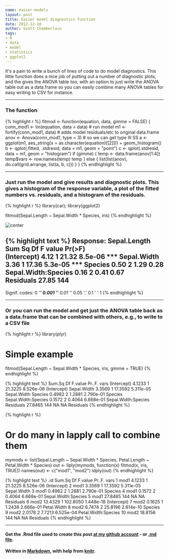 ```yaml
---
name: easier-models
layout: post
title: Easier model diagnostics function
date: 2012-12-10
author: Scott Chamberlain
tags: 
- R
- data
- model
- statistics
- ggplot2
---
```


It's a pain to write a bunch of lines of code to do model diagnostics. This little function does a nice job of putting out a number of diagnostic plots, and the gives the ANOVA table too, with an option to just write the ANOVA table out as a data.frame so you can easily combine many ANOVA tables for easy writing to CSV for instance. 

***************

### The function

{% highlight r %}
fitmod <- function(equation, data, gimme = FALSE) {
    conn_mod1 <- lm(equation, data = data)  # run model
    m1 <- fortify(conn_mod1, data)  # adds model residuals/etc to original data.frame
    anov <- Anova(conn_mod1, type = 3)  # so we can get type III SS
    a <- ggplot(m1, aes_string(x = as.character(equation)[[2]])) + geom_histogram()
    b <- qplot(.fitted, .stdresid, data = m1, geom = "point")
    c <- qplot(.stdresid, data = m1, geom = "histogram")
    if (gimme) {
        temp <- data.frame(anov[1:4])
        temp$vars <- row.names(temp)
        temp
    } else {
        list(list(anov), do.call(grid.arrange, list(a, b, c)))
    }
}
{% endhighlight %}


***************

### Just run the model and give results and diagnostic plots. This gives a histogram of the response variable, a plot of the fitted numbers vs. residuals, and a histogram of the residuals.

{% highlight r %}
library(car); library(ggplot2)

fitmod(Sepal.Length ~ Sepal.Width * Species, iris)
{% endhighlight %}


![center](http://sckott.github.com/scott/img/outputall.png) 

{% highlight text %}
Response: Sepal.Length
                    Sum Sq  Df F value  Pr(>F)    
(Intercept)           4.12   1   21.32 8.5e-06 ***
Sepal.Width           3.36   1   17.36 5.3e-05 ***
Species               0.50   2    1.29    0.28    
Sepal.Width:Species   0.16   2    0.41    0.67    
Residuals            27.85 144                    
---
Signif. codes:  0 '***' 0.001 '**' 0.01 '*' 0.05 '.' 0.1 ' ' 1 
{% endhighlight %}


***************

### Or you can run the model and get just the ANOVA table back as a data.frame that can be combined with others, e.g., to write to a CSV file

{% highlight r %}
library(plyr)
# Simple example
fitmod(Sepal.Length ~ Sepal.Width * Species, iris, gimme = TRUE)
{% endhighlight %}



{% highlight text %}
                     Sum.Sq  Df F.value    Pr..F.                vars
(Intercept)          4.1233   1 21.3225 8.526e-06         (Intercept)
Sepal.Width          3.3569   1 17.3592 5.311e-05         Sepal.Width
Species              0.4982   2  1.2881 2.790e-01             Species
Sepal.Width:Species  0.1572   2  0.4064 6.668e-01 Sepal.Width:Species
Residuals           27.8465 144      NA        NA           Residuals
{% endhighlight %}



{% highlight r %}

# Or do many in lapply call to combine them
mymods <- list(Sepal.Length ~ Sepal.Width * Species, Petal.Length ~ Petal.Width * 
    Species)
out <- llply(mymods, function(x) fitmod(x, iris, TRUE))
names(out) <- c("mod1", "mod2")
ldply(out)
{% endhighlight %}



{% highlight text %}
    .id  Sum.Sq  Df  F.value    Pr..F.                vars
1  mod1  4.1233   1  21.3225 8.526e-06         (Intercept)
2  mod1  3.3569   1  17.3592 5.311e-05         Sepal.Width
3  mod1  0.4982   2   1.2881 2.790e-01             Species
4  mod1  0.1572   2   0.4064 6.668e-01 Sepal.Width:Species
5  mod1 27.8465 144       NA        NA           Residuals
6  mod2 13.4329   1 102.8050 1.448e-18         (Intercept)
7  mod2  0.1625   1   1.2438 2.666e-01         Petal.Width
8  mod2  6.7474   2  25.8196 2.614e-10             Species
9  mod2  2.0178   2   7.7213 6.525e-04 Petal.Width:Species
10 mod2 18.8156 144       NA        NA           Residuals
{% endhighlight %}



*********
#### Get the .Rmd file used to create this post [at my github account](https://github.com/SChamberlain/scott/blob/gh-pages/_drafts/2012-12-10-easier-models.Rmd) - or [.md file](https://github.com/SChamberlain/scott/blob/gh-pages/_posts/2012-12-10-easier-models.md).

#### Written in [Markdown](http://daringfireball.net/projects/markdown/), with help from [knitr](http://yihui.name/knitr/).
